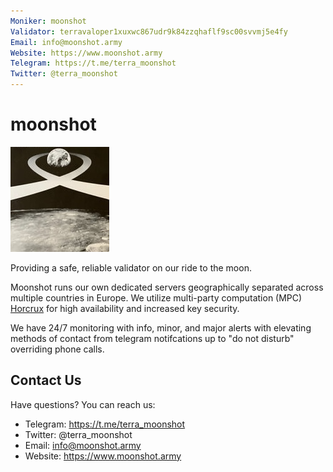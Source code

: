 ```yaml
---
Moniker: moonshot
Validator: terravaloper1xuxwc867udr9k84zzqhaflf9sc00svvmj5e4fy
Email: info@moonshot.army
Website: https://www.moonshot.army
Telegram: https://t.me/terra_moonshot
Twitter: @terra_moonshot
---
```


# moonshot
![moonshot](moonshot.jpg)

Providing a safe, reliable validator on our ride to the moon.

Moonshot runs our own dedicated servers geographically separated across multiple countries in Europe.  We utilize multi-party computation (MPC) [Horcrux](https://github.com/strangelove-ventures/horcrux) for high availability and increased key security. 

We have 24/7 monitoring with info, minor, and major alerts with elevating methods of contact from telegram notifcations up to "do not disturb" overriding phone calls.

## Contact Us

Have questions? You can reach us:

- Telegram: https://t.me/terra_moonshot
- Twitter: @terra_moonshot
- Email: info@moonshot.army
- Website: https://www.moonshot.army